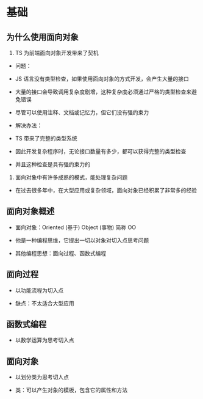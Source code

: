 # 基础

## 为什么使用面向对象

1. TS 为前端面向对象开发带来了契机

+ 问题：

+ JS 语言没有类型检查，如果使用面向对象的方式开发，会产生大量的接口

+ 大量的接口会导致调用复杂度剧增，这种复杂度必须通过严格的类型检查来避免错误

+ 尽管可以使用注释、文档或记忆力，但它们没有强约束力

+ 解决办法：

+ TS 带来了完整的类型系统

+ 因此开发复杂程序时，无论接口数量有多少，都可以获得完整的类型检查

+ 并且这种检查是具有强约束力的

1. 面向对象中有许多成熟的模式，能处理复杂问题

+ 在过去很多年中，在大型应用或复杂领域，面向对象已经积累了非常多的经验

## 面向对象概述

+ 面向对象：Oriented (基于) Object (事物) 简称 OO

+ 他是一种编程思维，它提出一切以对象对切入点思考问题

+ 其他编程思想：面向过程、函数式编程

## 面向过程

+ 以功能流程为切入点

+ 缺点：不太适合大型应用

## 函数式编程

+ 以数学运算为思考切入点

## 面向对象

+ 以划分类为思考切人点

+ 类：可以产生对象的模板，包含它的属性和方法
